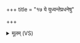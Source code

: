 +++
title = "१७ ये युध्यन्तेप्रधनेषु"

+++
<details><summary>मूलम् (VS)</summary>

ये युध्य॑न्तेप्र॒धने॑षु॒ शूरा॑सो॒ ये तनू॒त्यजः॑।  
ये वा॑ स॒हस्र॑दक्षिणा॒स्तांश्चि॑दे॒वापि॑ गच्छतात् ॥
</details>